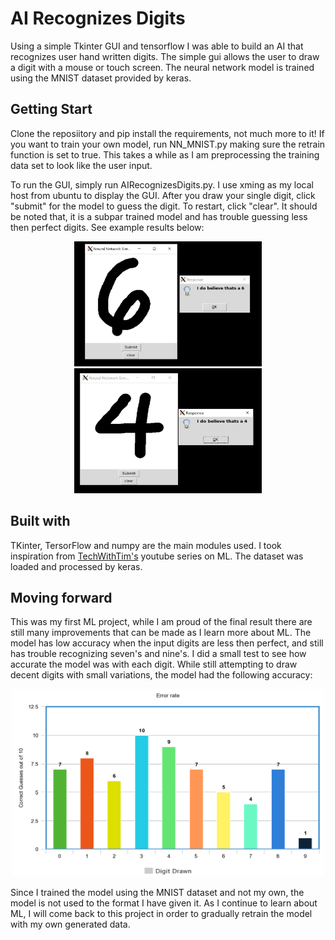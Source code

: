 # AI Recognizes Digits 

Using a simple Tkinter GUI and tensorflow I was able to build an AI that recognizes user hand written digits. The simple gui allows the user to draw a digit with a mouse or touch screen. The neural network model is trained using the MNIST dataset provided by keras. 

## Getting Start

Clone the reposiitory and pip install the requirements, not much more to it! If you want to train your own model, run NN_MNIST.py making sure the retrain function is set to true. This takes a while as I am preprocessing the training data set to look like the user input. 

To run the GUI, simply run AIRecognizesDigits.py. I use xming as my local host from ubuntu to display the GUI. After you draw your single digit, click "submit" for the model to  guess the digit. To restart, click "clear". It should be noted that, it is a subpar trained model and has trouble guessing less then perfect digits. See example results below:
<p align="center">
<img src="https://github.com/calkinsr2017/AI-Recognizes-Digits/blob/master/Images/six.JPG" width="300" height="200">                    <img src="https://github.com/calkinsr2017/AI-Recognizes-Digits/blob/master/Images/four.JPG" width="300" height="200">
</p>

## Built with

TKinter, TersorFlow and numpy are the main modules used. I took inspiration from <a href="https://www.youtube.com/channel/UC4JX40jDee_tINbkjycV4Sg">TechWithTim's</a> youtube series on ML. The dataset was loaded and processed by keras.

## Moving forward

This was my first ML project, while I am proud of the final result there are still many improvements that can be made as I learn more about ML. The model has low accuracy when the input digits are less then perfect, and still has trouble recognizing seven's and nine's. I did a small test to see how accurate the model was with each digit. While still attempting to draw decent digits with small variations, the model had the following accuracy:

<p align="center">
<img src="https://github.com/calkinsr2017/AI-Recognizes-Digits/blob/master/Images/meta-chart.png" width="500" height="300">
</p>
  
Since I trained the model using the MNIST dataset and not my own, the model is not used to the format I have given it. As I continue to learn about ML, I will come back to this project in order to gradually retrain the model with my own generated data.
